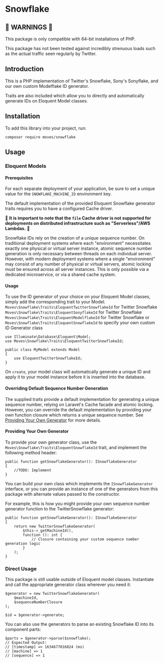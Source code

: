 # Snowflake
## 🚨 WARNINGS 🚨
This package is only compatible with 64-bit installations of PHP.

This package has not been tested against incredibly strenuous loads such as the actual traffic seen
regularly by Twitter.

## Introduction
This is a PHP implementation of Twitter's Snowflake, Sony's Sonyflake, and our own custom
Modelflake ID generator.

Traits are also included which allow you to directly and automatically generate IDs on Eloquent Model classes.

## Installation
To add this library into your project, run:
```
composer require moves/snowflake
```

## Usage
### Eloquent Models
#### Prerequisites
For each separate deployment of your application, be sure to set a unique value for the `SNOWFLAKE_MACHINE_ID`
environment key.

The default implementation of the provided Eloquent Snowflake generator traits requires you to have a configured
Cache driver. 

🚨 **It is important to note that the `file` Cache driver is not supported for deployments on distributed 
infrastructure such as "Serverless"/AWS Lambdas.** 🚨

Snowflake IDs rely on the creation of a unique sequence number. On traditional deployment systems where each
"environment" necessitates exactly one physical or virtual server instance, atomic sequence number generation is 
only necessary between threads on each individual server. However, with modern deployment systems where a single
"environment" may consist of any number of physical or virtual servers, atomic locking must be ensured across
all server instances. This is only possible via a dedicated microservice, or via a shared cache system.

#### Usage
To use the ID generator of your choice on your Eloquent Model classes, simply add the corresponding trait
to your Model.
`Moves\Snowflake\Traits\EloquentTwitterSnowflakeId` for Twitter Snowflake
`Moves\Snowflake\Traits\EloquentSonyflakeId` for Twitter Snowflake
`Moves\Snowflake\Traits\EloquentModelflakeId` for Twitter Snowflake
or
`Moves\Snowflake\Traits\EloquentSnowflakeId` to specify your own custom ID Generator class

```
use Illuminate\Database\Eloquent\Model;
use Moves\Snowflake\Traits\EloquentTwitterSnowflakeId;

public class MyModel extends Model
{
    use EloquentTwitterSnowflakeId;
}
```

On `create`, your model class will automatically generate a unique ID and apply it to your model instance before
it is inserted into the database.

#### Overriding Default Sequence Number Generation
The supplied traits provide a default implementation for generating a unique sequence number, relying on Laravel's
Cache facade and atomic locking. However, you can override the default implementation by providing your own
function closure which returns a unique sequence number. 
See [Providing Your Own Generator](#Providing-Your-Own-Generator) for more details.

#### Providing Your Own Generator
To provide your own generator class, use the `Moves\Snowflake\Traits\EloquentSnowflakeId` trait, and implement the
following method header:
```
public function getSnowflakeGenerator(): ISnowflakeGenerator
{
    //TODO: Implement
}
```

You can build your own class which implements the `ISnowflakeGenerator` interface, or you can provide an instance
of one of the generators from this package with alternate values passed to the constructor.

For example, this is how you might provide your own sequence number generator function to the TwitterSnowflake
generator:
```
public function getSnowflakeGenerator(): ISnowflakeGenerator
{
    return new TwitterSnowflakeGenerator(
        $this->_getMachineId(),
        function (): int {
            // Closure containing your custom sequence number generation logic
        }
    );
}
```

### Direct Usage
This package is still usable outside of Eloquent model classes. Instantiate and call the appropriate generator
class wherever you need it:

```
$generator = new TwitterSnowflakeGenerator(
    $machineId,
    $sequenceNumberClosure
);

$id = $generator->generate;
```

You can also use the generators to parse an existing Snowflake ID into its component parts:
```
$parts = $generator->parse($snowflake);
// Expected Output:
// [timestamp] => 1634677016824 (ms)
// [machine] => 1
// [sequence] => 1
```
